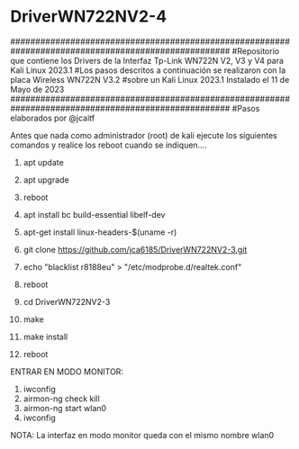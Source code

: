 # DriverWN722NV2-4
####################################################################################################
#Repositorio que contiene los Drivers de la Interfaz Tp-Link WN722N V2, V3 y V4 para Kali Linux 2023.1
#Los pasos descritos a continuación se realizaron con la placa Wireless WN722N V3.2 
#sobre un Kali Linux 2023.1 Instalado el 11 de Mayo de 2023
####################################################################################################
#Pasos elaborados por @jcaitf

Antes que nada como administrador (root) de kali ejecute los siguientes comandos y realice los reboot cuando se indiquen....

1. apt update
2. apt upgrade
3. reboot


4. apt install bc build-essential libelf-dev 
5. apt-get install linux-headers-$(uname -r)
6. git clone https://github.com/jca6185/DriverWN722NV2-3.git
7. echo "blacklist r8188eu" > "/etc/modprobe.d/realtek.conf"
8. reboot


9. cd DriverWN722NV2-3
10. make
11. make install
12. reboot


ENTRAR EN MODO MONITOR:
1. iwconfig
2. airmon-ng check kill
3. airmon-ng start wlan0
4. iwconfig

NOTA:
La interfaz en modo monitor queda con el mismo nombre wlan0


